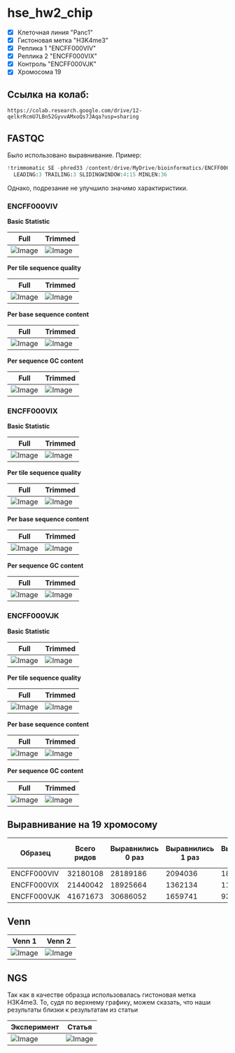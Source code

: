 # hse_hw2_chip
- [x] Клеточная линия "Panc1"
- [x] Гистоновая метка "H3K4me3"
- [x] Реплика 1 "ENCFF000VIV"
- [x] Реплика 2 "ENCFF000VIX" 
- [x] Контроль "ENCFF000VJK" 
- [x] Хромосома 19 
## Ссылка на колаб:
```
https://colab.research.google.com/drive/12-qelkrRcmU7LBn52GyvvAMxoQs7JAqa?usp=sharing
```
## FASTQC
Было использовано выравнивание. Пример:
```python
!trimmomatic SE -phred33 /content/drive/MyDrive/bioinformatics/ENCFF000VIV.fastq ENCFF000VIV_trimmed.fastq ILLUMINACLIP:TruSeq3-SE:2:30:10 \
  LEADING:3 TRAILING:3 SLIDINGWINDOW:4:15 MINLEN:36
```
Однако, подрезание не улучшило значимо характиристики.
### ENCFF000VIV

**Basic Statistic**

Full | Trimmed
--- | --- 
![Image](images/ENCFF000VIV_basic_statistic.png) | ![Image](images/ENCFF000VIV_basic_statistic.png) 


**Per tile sequence quality**

Full | Trimmed
--- | --- 
![Image](images/ENCFF000VIV_per_tile.png) | ![Image](images/ENCFF000VIV_per_tile_trimmed.png) 

**Per base sequence content**

Full | Trimmed
--- | --- 
![Image](images/ENCFF000VIV_per_base_sequence.png) | ![Image](images/ENCFF000VIV_per_base_sequence_trimmed.png) 

**Per sequence GC content**

Full | Trimmed
--- | --- 
![Image](images/ENCFF000VIV_per_sequence_GC.png) | ![Image](images/ENCFF000VIV_per_sequence_GC_trimmed.png) 

### ENCFF000VIX

**Basic Statistic**

Full | Trimmed
--- | --- 
![Image](images/ENCFF000VIX_basic_statistic.png) | ![Image](images/ENCFF000VIX_basic_statistic.png) 


**Per tile sequence quality**

Full | Trimmed
--- | --- 
![Image](images/ENCFF000VIX_per_tile.png) | ![Image](images/ENCFF000VIX_per_tile_trimmed.png) 

**Per base sequence content**

Full | Trimmed
--- | --- 
![Image](images/ENCFF000VIX_per_base_sequence.png) | ![Image](images/ENCFF000VIX_per_base_sequence_trimmed.png) 

**Per sequence GC content**

Full | Trimmed
--- | --- 
![Image](images/ENCFF000VIX_per_sequence_GC.png) | ![Image](images/ENCFF000VIX_per_sequence_GC_trimmed.png) 

### ENCFF000VJK

**Basic Statistic**

Full | Trimmed
--- | --- 
![Image](images/ENCFF000VJK_basic_statistic.png) | ![Image](images/ENCFF000VJK_basic_statistic.png) 


**Per tile sequence quality**

Full | Trimmed
--- | --- 
![Image](images/ENCFF000VJK_per_tile.png) | ![Image](images/ENCFF000VJK_per_tile_trimmed.png) 

**Per base sequence content**

Full | Trimmed
--- | --- 
![Image](images/ENCFF000VJK_per_base_sequence.png) | ![Image](images/ENCFF000VJK_per_base_sequence_trimmed.png) 

**Per sequence GC content**

Full | Trimmed
--- | --- 
![Image](images/ENCFF000VJK_per_sequence_GC.png) | ![Image](images/ENCFF000VJK_per_sequence_GC_trimmed.png) 

## Выравнивание на 19 хромосому

Образец | Всего ридов | Выравнились 0 раз | Выравнились 1 раз | Выравнились > 1 раза | Общий процент выравнивания
--- | --- | --- | --- | --- | --- 
ENCFF000VIV | 32180108  | 28189186 | 2094036 | 1896886 | 12.40%
ENCFF000VIX | 21440042  | 18925664 | 1362134 | 1152244 | 11.73% 
ENCFF000VJK | 41671673  | 30686052 | 1659741 | 9325880 | 26.36%
## Venn

Venn 1 | Venn 2 
--- | --- 
![Image](images/venn1.png) | ![Image](images/venn2.png) 



## NGS 
Так как в качестве образца использовалась гистоновая метка H3K4me3. То, судя по верхнему графику, можем сказать, что наши результаты близки к результатам из статьи

Эксперимент | Статья
--- | --- 
![Image](images/ngs_plot.png) | ![Image](images/article.png) 
